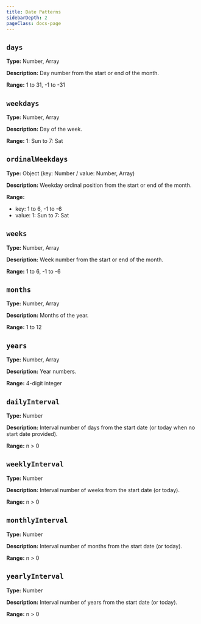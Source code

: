 ```yaml
---
title: Date Patterns
sidebarDepth: 2
pageClass: docs-page
---
```


## `days`

**Type:** Number, Array

**Description:** Day number from the start or end of the month.

**Range:** 1 to 31, -1 to -31

## `weekdays`

**Type:** Number, Array

**Description:** Day of the week.

**Range:** 1: Sun to 7: Sat

## `ordinalWeekdays`

**Type:** Object (key: Number / value: Number, Array)

**Description:** Weekday ordinal position from the start or end of the month.

**Range:**  
  * key: 1 to 6, -1 to -6
  * value: 1: Sun to 7: Sat

## `weeks`

**Type:** Number, Array

**Description:** Week number from the start or end of the month.

**Range:** 1 to 6, -1 to -6

## `months`

**Type:** Number, Array

**Description:** Months of the year.

**Range:** 1 to 12

## `years`

**Type:** Number, Array

**Description:** Year numbers.

**Range:** 4-digit integer

## `dailyInterval`

**Type:** Number

**Description:** Interval number of days from the start date (or today when no start date provided).

**Range:** n > 0

## `weeklyInterval`

**Type:** Number

**Description:** Interval number of weeks from the start date (or today).

**Range:** n > 0

## `monthlyInterval`

**Type:** Number

**Description:** Interval number of months from the start date (or today).

**Range:** n > 0

## `yearlyInterval`

**Type:** Number

**Description:** Interval number of years from the start date (or today).

**Range:** n > 0

